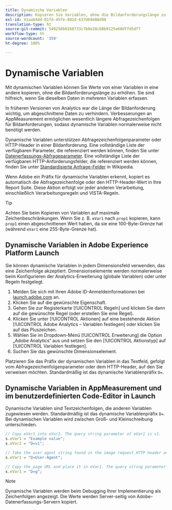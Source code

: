 ```yaml
---
title: Dynamische Variablen
description: Kopieren Sie Variablen, ohne die Bildanforderungslänge zu erhöhen.
exl-id: 41aab44d-01fd-45fe-892d-637d69488d98
translation-type: ht
source-git-commit: 549258b0168733c7b0e28cb8b9125e68dffd5df7
workflow-type: ht
source-wordcount: '359'
ht-degree: 100%

---
```


# Dynamische Variablen

Mit dynamischen Variablen können Sie Werte von einer Variablen in eine andere kopieren, ohne die Bildanforderungslänge zu erhöhen. Sie sind hilfreich, wenn Sie dieselben Daten in mehreren Variablen erfassen.

In früheren Versionen von Analytics war die Länge der Bildanforderung wichtig, um abgeschnittene Daten zu verhindern. Verbesserungen an AppMeasurement ermöglichen wesentlich längere Abfragezeichenfolgen für Bildanforderungen, sodass dynamische Variablen normalerweise nicht benötigt werden.

Dynamische Variablen unterstützen Abfragezeichenfolgenparameter oder HTTP-Header in einer Bildanforderung. Eine vollständige Liste der verfügbaren Parameter, die referenziert werden können, finden Sie unter [Datenerfassungs-Abfrageparameter](../../validate/query-parameters.md). Eine vollständige Liste der verfügbaren HTTP-Anforderungsfelder, die referenziert werden können, finden Sie unter [Standardisierte Anfrage-Felder](https://de.wikipedia.org/wiki/Liste_der_HTTP-Headerfelder#Anfrage-Felder) in Wikipedia.

Wenn Adobe ein Präfix für dynamische Variablen erkennt, kopiert es automatisch die Abfragezeichenfolge oder den HTTP-Header-Wert in Ihre Report Suite. Diese Aktion erfolgt vor jeder anderen Verarbeitung, einschließlich Verarbeitungsregeln und VISTA-Regeln.

>[!TIP]
>
>Achten Sie beim Kopieren von Variablen auf maximale Zeichenbeschränkungen. Wenn Sie z. B. `eVar1` nach `prop1` kopieren, kann `prop1` einen abgeschnittenen Wert haben, da sie eine 100-Byte-Grenze hat (während `eVar1` eine 255-Byte-Grenze hat).

## Dynamische Variablen in Adobe Experience Platform Launch

Sie können dynamische Variablen in jedem Dimensionsfeld verwenden, das eine Zeichenfolge akzeptiert. Dimensionselemente werden normalerweise beim Konfigurieren der Analytics-Erweiterung (globale Variablen) oder unter Regeln festgelegt.

1. Melden Sie sich mit Ihren Adobe ID-Anmeldeinformationen bei [launch.adobe.com](https://launch.adobe.com) an.
2. Klicken Sie auf die gewünschte Eigenschaft.
3. Gehen Sie zur Registerkarte [!UICONTROL Regeln] und klicken Sie dann auf die gewünschte Regel (oder erstellen Sie eine Regel).
4. Klicken Sie unter [!UICONTROL Aktionen] auf eine bestehende Aktion [!UICONTROL Adobe Analytics – Variablen festlegen] oder klicken Sie auf das Pluszeichen.
5. Wählen Sie im Dropdown-Menü [!UICONTROL Erweiterung] die Option „Adobe Analytics“ aus und setzen Sie den [!UICONTROL Aktionstyp] auf [!UICONTROL Variablen festlegen].
6. Suchen Sie das gewünschte Dimensionselement.

Platzieren Sie das Präfix der dynamischen Variablen in das Textfeld, gefolgt vom Abfragezeichenfolgenparameter oder dem HTTP-Header, auf den Sie verweisen möchten. Standardmäßig ist das dynamische Variablenpräfix `D=`.

## Dynamische Variablen in AppMeasurement und im benutzerdefinierten Code-Editor in Launch

Dynamische Variablen sind Textzeichenfolgen, die anderen Variablen zugewiesen werden. Standardmäßig ist das dynamische Variablenpräfix `D=`. Bei dynamischen Variablen wird zwischen Groß- und Kleinschreibung unterschieden.

```js
// Copy eVar1 into eVar2. The query string parameter of eVar1 is v1.
s.eVar1 = "Example value";
s.eVar2 = "D=v1";

// Take the user agent string found in the image request HTTP header and place it in eVar1.
s.eVar1 = "D=User-Agent";

// Copy the page URL and place it in eVar1. The query string parameter of page URL is g.
s.eVar1 = "D=g";
```

>[!NOTE]
>
>Dynamische Variablen werden beim Debugging Ihrer Implementierung als Zeichenfolgen angezeigt. Die Werte werden Server-seitig von Adobe-Datenerfassungs-Servern kopiert.
